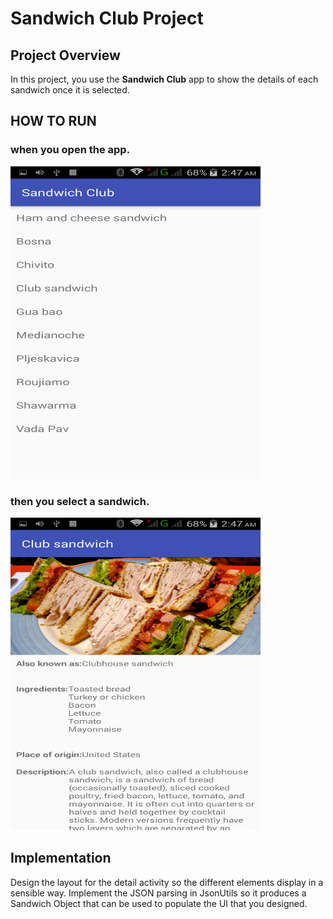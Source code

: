 # Sandwich Club Project 
## Project Overview
In this project, you use the **Sandwich Club** app to
show the details of each sandwich once it is selected.

## HOW TO RUN

### when you open the app.
<img src='Screenshots/img1.png'  width="400px"  height="500px">

### then you select a sandwich.
<img src='Screenshots/img2.png'  width="400px" height="500px">


## Implementation
Design the layout for the detail activity so the different elements
display in a sensible way. Implement the JSON parsing in JsonUtils so it
produces a Sandwich Object that can be used to populate the UI that you designed.
